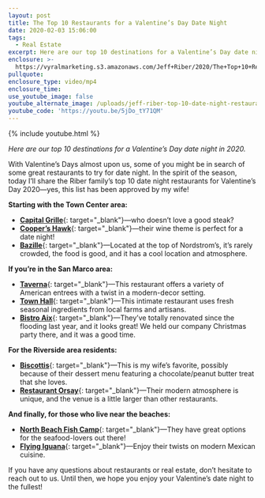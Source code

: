 ```yaml
---
layout: post
title: The Top 10 Restaurants for a Valentine’s Day Date Night
date: 2020-02-03 15:06:00
tags:
  - Real Estate
excerpt: Here are our top 10 destinations for a Valentine’s Day date night in 2020.
enclosure: >-
  https://vyralmarketing.s3.amazonaws.com/Jeff+Riber/2020/The+Top+10+Restaurants+for+a+Valentines+Day+Date+Night.mp4
pullquote:
enclosure_type: video/mp4
enclosure_time:
use_youtube_image: false
youtube_alternate_image: /uploads/jeff-riber-top-10-date-night-restaurants-youtube.jpg
youtube_code: 'https://youtu.be/5jDo_tY71QM'
---
```


{% include youtube.html %}

*Here are our top 10 destinations for a Valentine’s Day date night in 2020.*

With Valentine’s Days almost upon us, some of you might be in search of some great restaurants to try for date night. In the spirit of the season, today I’ll share the Riber family’s top 10 date night restaurants for Valentine’s Day 2020—yes, this list has been approved by my wife\!

**Starting with the Town Center area:**

* [**Capital Grille**](https://www.thecapitalgrille.com/locations/fl/jacksonville/jacksonville/8029){: target="_blank"}—who doesn’t love a good steak?
* [**Cooper’s Hawk**](https://chwinery.com/locations/florida/jacksonville){: target="_blank"}—their wine theme is perfect for a date night\!
* [**Bazille**](https://n.nordstrommedia.com/id/21e8670c-5fb6-4906-8606-9c69f0e332ef.pdf){: target="_blank"}—Located at the top of Nordstrom’s, it’s rarely crowded, the food is good, and it has a cool location and atmosphere.

**If you’re in the San Marco area:**

* [**Taverna**](https://taverna.restaurant/){: target="_blank"}—This restaurant offers a variety of American entrees with a twist in a modern-decor setting.
* [**Town Hall**](https://www.townhalljax.com/){: target="_blank"}—This intimate restaurant uses fresh seasonal ingredients from local farms and artisans.
* [**Bistro Aix**](http://www.bistrox.com/){: target="_blank"}—They’ve totally renovated since the flooding last year, and it looks great\! We held our company Christmas party there, and it was a good time.

**For the Riverside area residents:**

* [**Biscottis**](https://biscottis.net/){: target="_blank"}—This is my wife’s favorite, possibly because of their dessert menu featuring a chocolate/peanut butter treat that she loves.
* [**Restaurant Orsay**](https://restaurantorsay.com/){: target="_blank"}—Their modern atmosphere is unique, and the venue is a little larger than other restaurants.

**And finally, for those who live near the beaches:**

* [**North Beach Fish Camp**](https://thenorthbeachfishcamp.com/){: target="_blank"}—They have great options for the seafood-lovers out there\!
* [**Flying Iguana**](https://flyingiguana.com/){: target="_blank"}—Enjoy their twists on modern Mexican cuisine.

If you have any questions about restaurants or real estate, don’t hesitate to reach out to us. Until then, we hope you enjoy your Valentine’s date night to the fullest\!